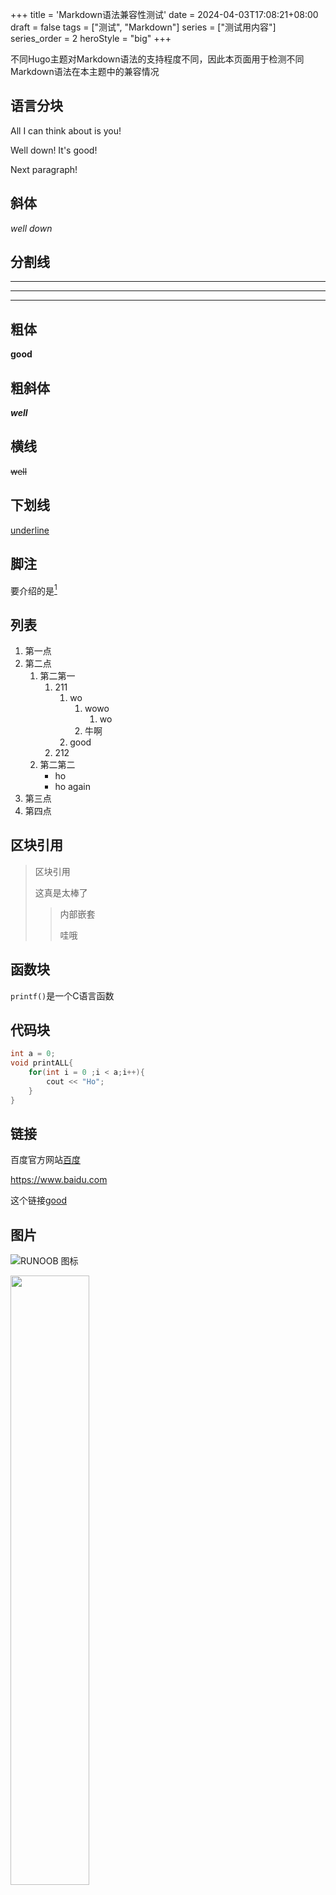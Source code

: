 +++
title = 'Markdown语法兼容性测试'
date = 2024-04-03T17:08:21+08:00
draft = false
tags = ["测试", "Markdown"]
series = ["测试用内容"]
series_order = 2
heroStyle = "big"
+++


不同Hugo主题对Markdown语法的支持程度不同，因此本页面用于检测不同Markdown语法在本主题中的兼容情况


## 语言分块

All I can think about is you!  

Well down!
It's good!  

Next paragraph!

## **斜体**

*well down*

## 分割线

***

---

* * *

## 粗体

**good**

## 粗斜体

***well***

## 横线

~~well~~ 

## 下划线

<u>underline</u>

## 脚注

要介绍的是[^Nintendo]

## 列表

1. 第一点
2. 第二点
   1. 第二第一
      1. 211
         1. wo
            1.  wowo
                1. wo
            2.  牛啊
         2. good
      2. 212
   2. 第二第二
      * ho
      * ho again
3. 第三点
4. 第四点

## 区块引用

> 区块引用
>
> 这真是太棒了
>
> > 内部嵌套
> >
> > 哇哦

## 函数块

`printf()`是一个C语言函数

## 代码块

```c++
int a = 0;
void printALL{
	for(int i = 0 ;i < a;i++){
		cout << "Ho";
	}
}
```

## 链接

百度官方网站[百度](https://www.baidu.com)

<https://www.baidu.com>

这个链接[good][1]

## 图片

![RUNOOB 图标](http://static.runoob.com/images/runoob-logo.png)

<img src="http://static.runoob.com/images/runoob-logo.png" width="50%">

## 表格

|   title1    |   title2   |    title3    |
| :---------: | :--------: | :----------: |
| one  things | two things | three things |
|    first    |   second   |    third     |

## 键盘块

<kbd>shift</kbd> and <kbd> del </kbd> = <kbd> S </kbd>  

## Latex

{{< katex >}}

$$
 \varphi = 1+\frac{1} {1+\frac{1} {1+\frac{1} {1+\cdots} } }
$$

{{< katex >}}
$$
f(a,b,c) = (a^2+b^2+c^2)^3
$$

## Mermaid

### 横向流程图

{{< mermaid >}}
graph LR
A[方形] -->B(圆角)
    B --> C{条件a}
    C -->|a=1| D[结果1]
    C -->|a=2| E[结果2]
    F[横向流程图]
{{< /mermaid >}}

### 纵向流程图

{{< mermaid >}}
graph TD
A[方形] --> B(圆角)
    B --> C{条件a}
    C --> |a=1| D[结果1]
    C --> |a=2| E[结果2]
    F[竖向流程图]
{{< /mermaid >}}

### 标准纵向流程图

{{< mermaid >}}
st=>start: 开始框
op=>operation: 处理框
cond=>condition: 判断框(是或否?)
sub1=>subroutine: 子流程
io=>inputoutput: 输入输出框
e=>end: 结束框
st->op->cond
cond(yes)->io->e
cond(no)->sub1(right)->op
{{< /mermaid >}}


### UML时序图

{{< mermaid >}}
  sequenceDiagram
    participant 张三
    participant 李四
    张三->王五: 王五你好吗？
    loop 健康检查
        王五->王五: 与疾病战斗
    end
    Note right of 王五: 合理 食物 <br/>看医生...
    李四-->>张三: 很好!
    王五->李四: 你怎么样?
    李四-->王五: 很好!
{{< /mermaid >}}


### 标准UML时序图
{{< mermaid >}}
对象A->对象B: 对象B你好吗?（请求）
Note right of 对象B: 对象B的描述
Note left of 对象A: 对象A的描述(提示)
对象B-->对象A: 我很好(响应)
对象A->对象B: 你真的好吗？
{{< /mermaid >}}



## 脚注尾部

[1]: www.baidu.com

[^Nintendo]:  A game company





